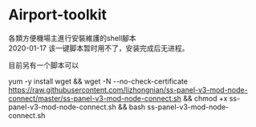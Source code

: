 # Airport-toolkit
各類方便機場主進行安裝維護的shell腳本    
2020-01-17 该一键脚本暂时用不了，安装完成后无进程。

目前另有一个脚本可以

yum -y install wget &&
wget -N --no-check-certificate https://raw.githubusercontent.com/lizhongnian/ss-panel-v3-mod-node-connect/master/ss-panel-v3-mod-node-connect.sh && 
chmod +x ss-panel-v3-mod-node-connect.sh && 
bash ss-panel-v3-mod-node-connect.sh
